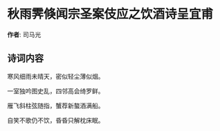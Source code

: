 # 秋雨霁倏闻宗圣案伎应之饮酒诗呈宜甫

**作者**: 司马光

## 诗词内容

寒风细雨未晴天，密似轻尘薄似烟。

一室独吟图史乱，四邻高会绮罗鲜。

雁飞斜柱弦随指，蟹荐新螯酒满船。

自笑不歌仍不饮，昏昏只解枕床眠。

